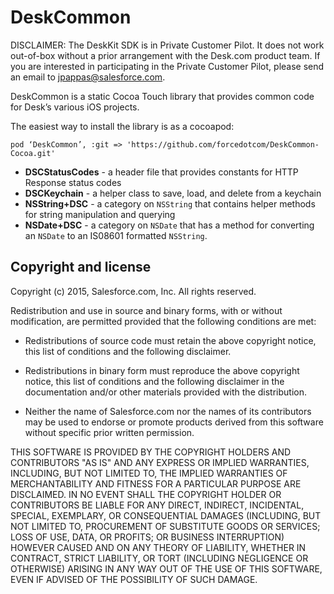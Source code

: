 # DeskCommon

DISCLAIMER: The DeskKit SDK is in Private Customer Pilot. It does not work out-of-box without a prior arrangement with the Desk.com product team. If you are interested in participating in the Private Customer Pilot, please send an email to jpappas@salesforce.com.

DeskCommon is a static Cocoa Touch library that provides common code for Desk’s various iOS projects.

The easiest way to install the library is as a cocoapod:

```
pod ‘DeskCommon’, :git => 'https://github.com/forcedotcom/DeskCommon-Cocoa.git'
```

* **DSCStatusCodes** - a header file that provides constants for HTTP Response status codes
* **DSCKeychain** - a helper class to save, load, and delete from a keychain
* **NSString+DSC** - a category on `NSString` that contains helper methods for string manipulation and querying
* **NSDate+DSC** - a category on `NSDate` that has a method for converting an `NSDate` to an IS08601 formatted `NSString`.

## Copyright and license

Copyright (c) 2015, Salesforce.com, Inc.
All rights reserved.

Redistribution and use in source and binary forms, with or without modification, are permitted provided that the following conditions are met:

* Redistributions of source code must retain the above copyright notice, this list of conditions and the following disclaimer.

* Redistributions in binary form must reproduce the above copyright notice, this list of conditions and the following disclaimer in the documentation and/or other materials provided with the distribution.

* Neither the name of Salesforce.com nor the names of its contributors may be used to endorse or promote products derived from this software without specific prior written permission.

THIS SOFTWARE IS PROVIDED BY THE COPYRIGHT HOLDERS AND CONTRIBUTORS "AS IS" AND ANY EXPRESS OR IMPLIED WARRANTIES, INCLUDING, BUT NOT LIMITED TO, THE IMPLIED WARRANTIES OF MERCHANTABILITY AND FITNESS FOR A PARTICULAR PURPOSE ARE DISCLAIMED. IN NO EVENT SHALL THE COPYRIGHT HOLDER OR CONTRIBUTORS BE LIABLE FOR ANY DIRECT, INDIRECT, INCIDENTAL, SPECIAL, EXEMPLARY, OR CONSEQUENTIAL DAMAGES (INCLUDING, BUT NOT LIMITED TO, PROCUREMENT OF SUBSTITUTE GOODS OR SERVICES; LOSS OF USE, DATA, OR PROFITS; OR BUSINESS INTERRUPTION) HOWEVER CAUSED AND ON ANY THEORY OF LIABILITY, WHETHER IN CONTRACT, STRICT LIABILITY, OR TORT (INCLUDING NEGLIGENCE OR OTHERWISE) ARISING IN ANY WAY OUT OF THE USE OF THIS SOFTWARE, EVEN IF ADVISED OF THE POSSIBILITY OF SUCH DAMAGE.
